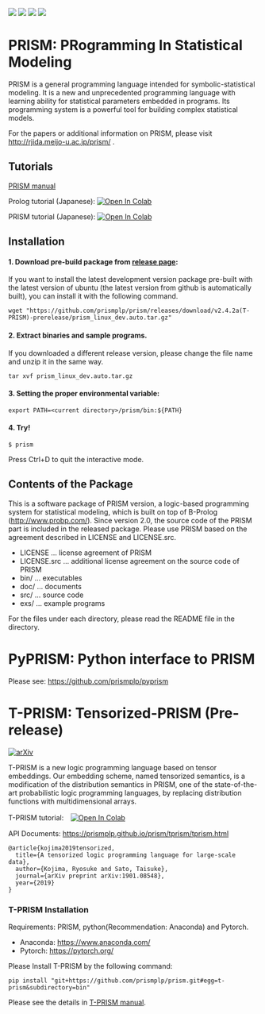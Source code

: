 ![](https://github.com/prismplp/prism/actions/workflows/release.yml/badge.svg)
[![](https://dockerbuildbadges.quelltext.eu/status.svg?organization=prismplp&repository=prism)](https://hub.docker.com/r/prismplp/prism/builds/ 'DockerHub')
[![](https://img.shields.io/docker/stars/prismplp/prism.svg)](https://hub.docker.com/r/prismplp/prism 'DockerHub')
[![](https://img.shields.io/docker/pulls/prismplp/prism.svg)](https://hub.docker.com/r/prismplp/prism 'DockerHub')
# PRISM: PRogramming In Statistical Modeling
PRISM is a general programming language intended for symbolic-statistical modeling. It is a new and unprecedented programming language with learning ability for statistical parameters embedded in programs.
Its programming system is a powerful tool for building complex statistical models. 

For the papers or additional information
on PRISM, please visit http://rjida.meijo-u.ac.jp/prism/ .


## Tutorials

[PRISM manual](https://github.com/prismplp/prism/releases/download/v2.4.1(T-PRISM)-prerelease/manual.pdf)

Prolog tutorial (Japanese): [![Open In Colab](https://colab.research.google.com/assets/colab-badge.svg)](https://colab.research.google.com/drive/1EhnP2ApqsuchEY-k9ZFUzBZg8Enjyytz?usp=sharing)

PRISM tutorial (Japanese):  [![Open In Colab](https://colab.research.google.com/assets/colab-badge.svg)](https://drive.google.com/file/d/182ujzp3Z1jfwDTnd61QnrPDdwoT5CSq7/view?usp=sharing)


## Installation

#### 1. Download pre-build package from [release page](https://github.com/prismplp/prism/releases):

If you want to install the latest development version package pre-built with the latest version of ubuntu (the latest version from github is automatically built), 
you can install it with the following command.
```
wget "https://github.com/prismplp/prism/releases/download/v2.4.2a(T-PRISM)-prerelease/prism_linux_dev.auto.tar.gz"

```

#### 2. Extract binaries and sample programs.

If you downloaded a different release version, please change the file name and unzip it in the same way.
```
tar xvf prism_linux_dev.auto.tar.gz
```


#### 3. Setting the proper environmental variable: 
```
export PATH=<current directory>/prism/bin:${PATH}
```

#### 4. Try!
```
$ prism
```
Press Ctrl+D to quit the interactive mode.

## Contents of the Package
This is a software package of PRISM version, a logic-based
programming system for statistical modeling, which is built
on top of B-Prolog (http://www.probp.com/). 
Since version 2.0,
the source code of the PRISM part is included in the released
package.
Please use PRISM based on the agreement described in
LICENSE and LICENSE.src.

- LICENSE     ... license agreement of PRISM
- LICENSE.src ... additional license agreement on the source code of PRISM
- bin/        ... executables
- doc/        ... documents
- src/        ... source code
- exs/        ... example programs

For the files under each directory, please read the README file
in the directory.  


# PyPRISM: Python interface to PRISM
Please see: https://github.com/prismplp/pyprism

# T-PRISM: Tensorized-PRISM  (Pre-release)
[![arXiv](https://img.shields.io/badge/arXiv-1901.08548-b31b1b.svg)](https://arxiv.org/abs/1901.08548)

T-PRISM is a new logic programming language based on tensor embeddings.
Our embedding scheme, named tensorized semantics, is a modification of the distribution semantics in PRISM, one of the state-of-the-art probabilistic logic programming languages, by replacing distribution functions with multidimensional arrays.

T-PRISM tutorial:　[![Open In Colab](https://colab.research.google.com/assets/colab-badge.svg)](https://colab.research.google.com/drive/16yzyaglTq0nTvgzZS_nJHEPleddYgxfB?usp=sharing)

API Documents: https://prismplp.github.io/prism/tprism/tprism.html

```
@article{kojima2019tensorized,
  title={A tensorized logic programming language for large-scale data},
  author={Kojima, Ryosuke and Sato, Taisuke},
  journal={arXiv preprint arXiv:1901.08548},
  year={2019}
}
```
### T-PRISM Installation

Requirements: PRISM, python(Recommendation: Anaconda) and Pytorch.
- Anaconda: https://www.anaconda.com/
- Pytorch: https://pytorch.org/

Please Install T-PRISM by the following command:
```
pip install "git+https://github.com/prismplp/prism.git#egg=t-prism&subdirectory=bin"
```

Please see the details in [T-PRISM manual](https://github.com/prismplp/prism/releases/download/v2.4(T-PRISM)-prerelease/tprism_manual.pdf).


